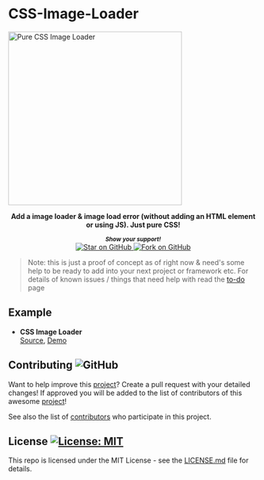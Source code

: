 # CSS-Image-Loader


<a href="https://github.com/MarketingPipeline/CSS-Image-Loader/">
<img height=350 alt="Pure CSS Image Loader" src="https://capsule-render.vercel.app/api?type=waving&color=c4a2bd&height=300&section=header&text=CSS%20Image%20Loader&fontSize=70&fontColor=ffffff&animation=fadeIn&fontAlignY=38&desc=A%20pure%20CSS%20image%20%loader!&descAlignY=60&descAlign=50"></img></a>

<div align="center">

 <b>Add a image loader &amp; image load error (without adding an HTML element or using JS). Just pure CSS!</b>  

  <small> <b><i>Show your support!</i> </b></small>
  <br>
   <a href="https://github.com/MarketingPipeline/CSS-Image-Loader">
    <img title="Star on GitHub" src="https://img.shields.io/github/stars/MarketingPipeline/CSS-Image-Loader.svg?style=social&label=Star">
  </a>
  <a href="https://github.com/MarketingPipeline/CSS-Image-Loader/fork">
    <img title="Fork on GitHub" src="https://img.shields.io/github/forks/MarketingPipeline/CSS-Image-Loader.svg?style=social&label=Fork">
  </a>
   </p>  
 </div>


> Note: this is just a proof of concept as of right now & need's some help to be ready to add into your next project or framework etc. For details of known issues / things that need help with read the [to-do](TODO.md) page  


## Example


- **CSS Image Loader**  
  [Source](https://github.com/MarketingPipeline/CSS-Image-Loader/blob/main/image-loader.css),
  [Demo](https://marketingpipeline.github.io/CSS-Image-Loader/index.html) 
  



## Contributing ![GitHub](https://img.shields.io/github/contributors/MarketingPipeline/CSS-Image-Loader)

Want to help improve this [project](https://github.com/MarketingPipeline/CSS-Image-Loader/)? Create a pull request with your detailed changes! If approved you will be added to the list of contributors of this awesome [project](https://github.com/MarketingPipeline/CSS-Image-Loader/)!

See also the list of
[contributors](https://github.com/MarketingPipeline/CSS-Image-Loader/graphs/contributors) who
participate in this project.

## License <a href="https://github.com/MarketingPipeline/CSS-Image-Loader/blob/main/LICENSE"> <img alt="License: MIT" src="https://img.shields.io/badge/License-MIT-orange.svg"></img></a>


This repo is licensed under the MIT License - see the
[LICENSE.md](https://github.com/MarketingPipeline/CSS-Image-Loader/blob/main/LICENSE) file for
details.
